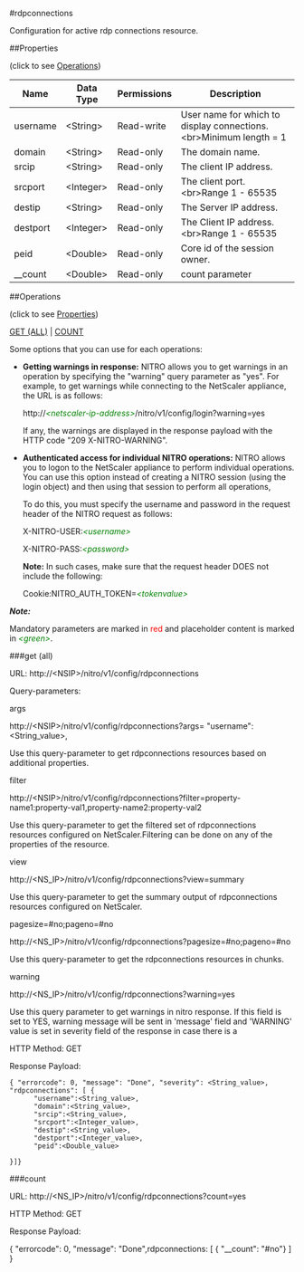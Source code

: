 #rdpconnections

Configuration for active rdp connections resource.


##Properties 
<span>(click to see [Operations](#operations))</span>


<table><thead><tr><th>Name</th><th> Data Type</th><th> Permissions</th><th>Description</th></tr></thead><tbody><tr><td>username</td><td>&lt;String></td><td>Read-write</td><td>User name for which to display connections.&lt;br>Minimum length = 1</td><tr><tr><td>domain</td><td>&lt;String></td><td>Read-only</td><td>The domain name.</td><tr><tr><td>srcip</td><td>&lt;String></td><td>Read-only</td><td>The client IP address.</td><tr><tr><td>srcport</td><td>&lt;Integer></td><td>Read-only</td><td>The client port.&lt;br>Range 1 - 65535</td><tr><tr><td>destip</td><td>&lt;String></td><td>Read-only</td><td>The Server IP address.</td><tr><tr><td>destport</td><td>&lt;Integer></td><td>Read-only</td><td>The Client IP address.&lt;br>Range 1 - 65535</td><tr><tr><td>peid</td><td>&lt;Double></td><td>Read-only</td><td>Core id of the session owner.</td><tr><tr><td>__count</td><td>&lt;Double></td><td>Read-only</td><td>count parameter</td><tr></tbody></table>
##Operations 
<span>(click to see [Properties](#properties))</span>


[GET (ALL)](#get-(all)) | [COUNT](#count)


Some options that you can use for each operations:
<ul><li><p><b>Getting warnings in response:</b> NITRO allows you to get warnings in an operation by specifying the "warning" query parameter as "yes". For example, to get warnings while connecting to the NetScaler appliance, the URL is as follows:</p><p>http://<span style="color:green;font-style:italic;">&lt;netscaler-ip-address&gt;</span>/nitro/v1/config/login?warning=yes</p><p>If any, the warnings are displayed in the response payload with the HTTP code "209 X-NITRO-WARNING".</p></li><li><p><b>Authenticated access for individual NITRO operations:</b> NITRO allows you to logon to the NetScaler appliance to perform individual operations. You can use this option instead of creating a NITRO session (using the login object) and then using that session to perform all operations,</p><p>To do this, you must specify the username and password in the request header of the NITRO request as follows:</p><p>X-NITRO-USER:<span style="color:green;font-style:italic;">&lt;username&gt;</span></p><p>X-NITRO-PASS:<span style="color:green;font-style:italic;">&lt;password&gt;</span></p><p><b>Note:</b> In such cases, make sure that the request header DOES not include the following:</p><p>Cookie:NITRO_AUTH_TOKEN=<span style="color:green;font-style:italic;">&lt;tokenvalue&gt;</span></p></li></ul>



***Note:*** 
Mandatory parameters are marked in <span style="color:#FF0000;">red</span> and placeholder content is marked in <span style="color:green;font-style:italic">&lt;green&gt;</span>.

###get (all)



URL: http://&lt;NSIP&gt;/nitro/v1/config/rdpconnections
Query-parameters:
args
http://&lt;NSIP&gt;/nitro/v1/config/rdpconnections?args=      "username":&lt;String_value&gt;,
Use this query-parameter to get rdpconnections resources based on additional properties.


filter
http://&lt;NSIP&gt;/nitro/v1/config/rdpconnections?filter=property-name1:property-val1,property-name2:property-val2
Use this query-parameter to get the filtered set of rdpconnections resources configured on NetScaler.Filtering can be done on any of the properties of the resource.


view
http://&lt;NS_IP&gt;/nitro/v1/config/rdpconnections?view=summary
Use this query-parameter to get the summary output of rdpconnections resources configured on NetScaler.


pagesize=#no;pageno=#no
http://&lt;NS_IP&gt;/nitro/v1/config/rdpconnections?pagesize=#no;pageno=#no
Use this query-parameter to get the rdpconnections resources in chunks.


warning
http://&lt;NS_IP&gt;/nitro/v1/config/rdpconnections?warning=yes
Use this query parameter to get warnings in nitro response. If this field is set to YES, warning message will be sent in 'message' field and 'WARNING' value is set in severity field of the response in case there is a



HTTP Method: GET
Response Payload: ```{ "errorcode": 0, "message": "Done", "severity": <String_value>, "rdpconnections": [ {      "username":<String_value>,      "domain":<String_value>,      "srcip":<String_value>,      "srcport":<Integer_value>,      "destip":<String_value>,      "destport":<Integer_value>,      "peid":<Double_value>}]}```



###count



URL: http://&lt;NS_IP&gt;/nitro/v1/config/rdpconnections?count=yes
HTTP Method: GET
Response Payload: 
{ "errorcode": 0, "message": "Done",rdpconnections: [ { "__count": "#no"} ] }


